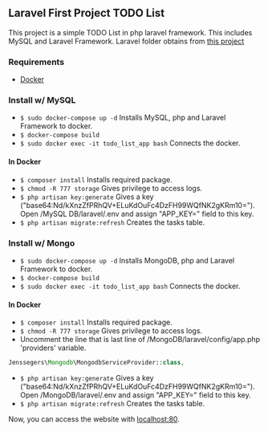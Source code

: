 ## Laravel First Project TODO List

This project is a simple TODO List in php laravel framework. This includes MySQL and Laravel Framework. Laravel folder obtains from [this project](https://github.com/laravel/laravel)

 ### Requirements
 - [Docker](https://docs.docker.com/)

 ### Install w/ MySQL
- `$ sudo docker-compose up -d` Installs MySQL, php and Laravel Framework to docker.
- `$ docker-compose build`
- `$ sudo docker exec -it todo_list_app bash` Connects the docker.
#### In Docker
- `$ composer install` Installs required package.
- `$ chmod -R 777 storage` Gives privilege to access logs.
- `$ php artisan key:generate` Gives a key ("base64:Nd/kXnzZfPRhQV+ELuKdOuFc4DzFH99WQfNK2gKRm10="). Open /MySQL DB/laravel/.env and assign "APP_KEY=" field to this key.
- `$ php artisan migrate:refresh` Creates the tasks table.


 ### Install w/ Mongo
- `$ sudo docker-compose up -d` Installs MongoDB, php and Laravel Framework to docker.
- `$ docker-compose build`
- `$ sudo docker exec -it todo_list_app bash` Connects the docker.
#### In Docker
- `$ composer install` Installs required package.
- `$ chmod -R 777 storage` Gives privilege to access logs.
-  Uncomment the line that is last line of /MongoDB/laravel/config/app.php 'providers' variable.
```php
Jenssegers\Mongodb\MongodbServiceProvider::class,
```
- `$ php artisan key:generate` Gives a key ("base64:Nd/kXnzZfPRhQV+ELuKdOuFc4DzFH99WQfNK2gKRm10="). Open /MongoDB/laravel/.env and assign "APP_KEY=" field to this key.
- `$ php artisan migrate:refresh` Creates the tasks table.


Now, you can access the website with [localhost:80](http://localhost:80).
